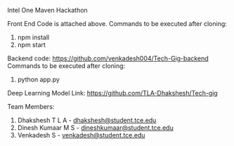 Intel One Maven Hackathon

Front End Code is attached above.
Commands to be executed after cloning:
1. npm install
2. npm start

Backend code: https://github.com/venkadesh004/Tech-Gig-backend
Commands to be executed after cloning:
1. python app.py

Deep Learning Model Link: https://github.com/TLA-Dhakshesh/Tech-gig

Team Members:

1. Dhakshesh T L A    - dhakshesh@student.tce.edu
2. Dinesh Kumaar M S  - dineshkumaar@student.tce.edu
3. Venkadesh S        - venkadesh@student.tce.edu
